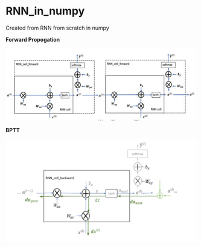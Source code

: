# RNN_in_numpy
Created from RNN from scratch in numpy

**Forward Propogation**

![alt-text](https://github.com/shubhe25p/RNN_in_numpy/blob/master/rnn.JPG)

**BPTT**


![alt-text](https://github.com/shubhe25p/RNN_in_numpy/blob/master/rnn_back.JPG)
